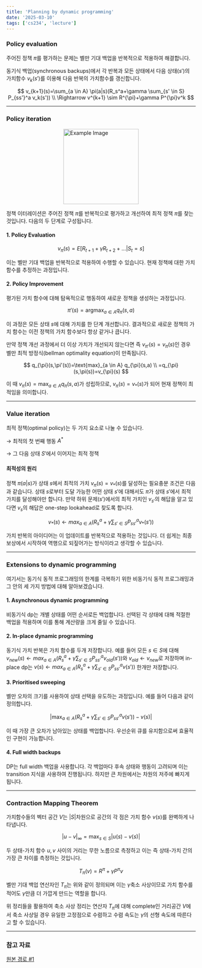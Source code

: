 ```yaml
---
title: 'Planning by dynamic programming'
date: '2025-03-10'
tags: ['cs234', 'lecture']
---
```


### Policy evaluation

주어진 정책 $\pi$를 평가하는 문제는 벨만 기대 백업을 반복적으로 적용하여 해결합니다.

동기식 백업(synchronous backups)에서 각 반복과 모든 상태에서 다음 상태$(s')$의 가치함수 $v_k(s')$를 이용해 다음 반복의 가치함수를 갱신합니다.

$$
v_{k+1}(s)=\sum_{a \in A} \pi(a|s)(R_s^a+\gamma \sum_{s' \in S} P_{ss'}^a v_k(s')) \\
\Rightarrow v^{k+1} \sim R^{\pi}+\gamma P^{\pi}v^k
$$

---

### Policy iteration

<img src="https://velog.velcdn.com/images/devjo/post/7ec398e5-088e-4282-8758-068e07306d76/image.png" alt="Example Image" style="display: block; margin: 0 auto; height:200;" />

정책 이터레이션은 주어진 정책 $\pi$를 반복적으로 평가하고 개선하여 최적 정책 $\pi$를 찾는 것입니다. 다음의 두 단계로 구성됩니다.

#### 1. Policy Evaluation

$$
v_{\pi}(s)=E[R_{t+1}+\gamma R_{t+2}+ \dots |S_t=s]
$$

이는 벨만 기대 백업을 반복적으로 적용하여 수행할 수 있습니다. 현재 정책에 대한 가치함수를 추정하는 과정입니다.

#### 2. Policy Improvement

평가된 가치 함수에 대해 탐욕적으로 행동하여 새로운 정책을 생성하는 과정입니다.

$$
\pi'(s)=\text{argmax}_{a \in A} q_{\pi}(s,a)
$$

이 과정은 모든 상태 $s$에 대해 가치를 한 단계 개선합니다. 결과적으로 새로운 정책의 가치 함수는 이전 정책의 가치 함수보다 항상 같거나 큽니다.

만약 정책 개선 과정에서 더 이상 가치가 개선되지 않는다면 즉 $v_{\pi'}(s) = v_\pi(s)$인 경우 벨만 최적 방정식(bellman optimality equation)이 만족됩니다.

$$
q_{\pi}(s,\pi'(s))=\text{max}_{a \in A} q_{\pi}(s,a) \\
=q_{\pi}(s,\pi(s))=v_{\pi}(s)
$$

이 때 $v_\pi(s) = \max_{a \in A} q_\pi(s, a)$가 성립하므로, $v_\pi(s) = v_*(s)$가 되어 현재 정책이 최적임을 의미합니다.

---

### Value iteration

최적 정책(optimal policy)는 두 가지 요소로 나눌 수 있습니다.

$\rightarrow$ 최적의 첫 번째 행동 $A^*$

$\rightarrow$ 그 다음 상태 $S'$에서 이어지는 최적 정책

#### 최적성의 원리

정책 $\pi(a|s)$가 상태 $s$에서 최적의 가치 $v_{\pi}(s) = v_*(s)$를 달성하는 필요충분 조건은 다음과 같습니다. 상태 $s$로부터 도달 가능한 어떤 상태 $s'$에 대해서도 $\pi$가 상태 $s'$에서 최적 가치를 달성해야만 합니다. 만약 하위 문제$(s')$에서의 최적 가치인 $v_{s'}$의 해답을 알고 있다면 $v_{s}$의 해답은 one-step lookahead로 찾도록 합니다.

$$
v_*(s) \leftarrow max_{a \in A} (R_s^a + \gamma \sum_{s' \in S} P_{ss'}^a v_*(s'))
$$

가치 반복의 아이디어는 이 업데이트를 반복적으로 적용하는 것입니다. 더 쉽게는 최종 보상에서 시작하여 역행으로 되짚어가는 방식이라고 생각할 수 있습니다.

---

### Extensions to dynamic programming

여기서는 동기식 동적 프로그래밍의 한계를 극복하기 위한 비동기식 동적 프로그래밍과 그 안의 세 가지 방법에 대해 알아보겠습니다.

#### 1. Asynchronous dynamic programming

비동기식 dp는 개별 상태를 어떤 순서로든 백업합니다. 선택된 각 상태에 대해 적절한 백업을 적용하며 이를 통해 계산량을 크게 줄일 수 있습니다.

#### 2. In-place dynamic programming

동기식 가치 반복은 가치 함수를 두개 저장합니다. 예를 들어 모든 $s \in S$에 대해 $v_{new}(s) \leftarrow max_{a \in A} (R_s^a + \gamma \sum_{s' \in S} P_{ss'}^a v_{old}(s'))$와 $v_{old} \leftarrow v_{new}$로 저장하며 in-place dp는 $v(s) \leftarrow max_{a \in A} (R_s^a + \gamma \sum_{s' \in S} P_{ss'}^a v(s'))$ 한개만 저장합니다.

#### 3. Prioritised sweeping

벨만 오차의 크기를 사용하여 상태 선택을 유도하는 과정입니다. 예를 들어 다음과 같이 정의합니다.

$$
|\text{max}_{a \in A} (R_s^a + \gamma \sum_{s' \in S} P_{ss'}^a v(s'))-v(s)|
$$

이 때 가장 큰 오차가 남아있는 상태를 백업합니다. 우선순위 큐를 유지함으로써 효율적인 구현이 가능합니다.

#### 4. Full width backups

DP는 full width 백업을 사용합니다. 각 백업마다 후속 상태와 행동이 고려되며 이는 transition 지식을 사용하여 진행됩니다. 하지만 큰 차원에서는 차원의 저주에 빠지게 됩니다.

---

### Contraction Mapping Theorem

가치함수들의 벡터 공간 $V$는 $|S|$차원으로 공간의 각 점은 가치 함수 $v(s)$를 완벽하게 나타냅니다.

$$
|u-v|_{\infty}=\text{max}_{s \in S} |u(s)-v(s)|
$$

두 상태-가치 함수 $u,v$ 사이의 거리는 무한 노름으로 측정하고 이는 즉 상태-가치 간의 가장 큰 차이를 측정하는 것입니다.

$$
T_{\pi}(v)=R^{\pi}+\gamma P^{\pi}v
$$

벨만 기대 백업 연산자인 $T_{\pi}$는 위와 같이 정의되며 이는 $\gamma$축소 사상이므로 가치 함수를 적어도 $\gamma$만큼 더 가깝게 만드는 역할을 합니다.

위 정리들을 활용하여 축소 사상 정리는 연산자 $T_{\pi}$에 대해 complete인 거리공간 $V$에서 축소 사상일 경우 유일한 고정점으로 수렴하고 수렴 속도는 $\gamma$의 선형 속도에 따른다고 할 수 있습니다.

---

### 참고 자료

[원본 경로 #1](https://davidstarsilver.wordpress.com/wp-content/uploads/2025/04/lecture-3-planning-by-dynamic-programming-.pdf)




